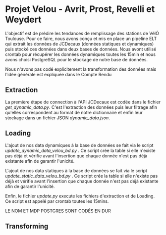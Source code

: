# Projet Velou - Avrit, Prost, Revelli et Weydert

L'objectif est de prédire les tendances de remplissage des stations de VélÔ Toulouse. Pour ce faire, nous avons conçu et mis en place un pipeline ELT qui extrait les données de JCDecaux (données statiques et dynamiques) puis stocké ces données dans deux bases de données. 
Nous avont utilisé crontab pour récupérer les données dynamiques toutes les 15min et nous avons choisi PostgreSQL pour le stockage de notre base de données. 

Nous n'avons pas codé explicitement la transformation des données mais l'idée générale est expliquée dans le Compte Rendu


## Extraction  
La première étape de connection à l'API JCDecaux est codée dans le fichier *get_dynamic_data.py*. C'est l'extraction des données puis leur filtrage afin qu'elles correspondent au format de notre dictionnaire et enfin leur stockage dans un fichier JSON *dynamic_data.json*.

## Loading 
L'ajout de nos data dynamiques à la base de données se fait via le script *update_dynamic_data_velou_bd.py* . Ce script crée la table si elle n'existe pas déjà et vérifie avant l'insertion que chaque donnée n'est pas déjà existante afin de garantir l'unicité. 

L'ajout de nos data statiques à la base de données se fait via le script *update_static_data_velou_bd.py* . Ce script crée la table si elle n'existe pas déjà et vérifie avant l'insertion que chaque donnée n'est pas déjà existante afin de garantir l'unicité. 

Enfin, le fichier *update.py* execute les fichiers d'extraction et de Loading. Ce script est appelé par crontab toutes les 15mins.

LE NOM ET MDP POSTGRES SONT CODÉS EN DUR 

## Transforming
